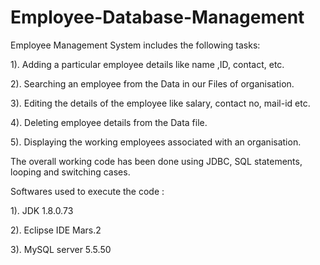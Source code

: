 # Employee-Database-Management

Employee Management System includes the following tasks:

1). Adding a particular employee details like name ,ID, contact, etc. 

2). Searching an employee from the Data in our Files of organisation. 

3). Editing the details of the employee like salary, contact no, mail-id etc. 

4). Deleting employee details from the Data file. 

5). Displaying the working employees associated with an organisation.

The overall working code has been done using JDBC, SQL statements, looping and switching cases.

Softwares used to execute the code :

1). JDK 1.8.0.73 

2). Eclipse IDE Mars.2

3). MySQL server 5.5.50
